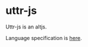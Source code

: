 # uttr-js
Uttr-js is an altjs.

Language specification is [here](https://github.com/carrotflakes/uttr).
